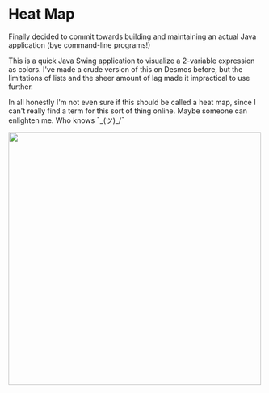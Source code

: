 # Heat Map
Finally decided to commit towards building and maintaining an actual Java application (bye command-line programs!)

This is a quick Java Swing application to visualize a 2-variable expression as colors. I've made a crude version of this
on Desmos before, but the limitations of lists and the sheer amount of lag made it impractical to use further.

In all honestly I'm not even sure if this should be called a heat map, since I can't really find a term for this sort of thing online. Maybe someone
can enlighten me. Who knows ¯\_(ツ)_/¯

<img src="https://i.imgur.com/56yAhTm.gif" width="500" height="500"/>
